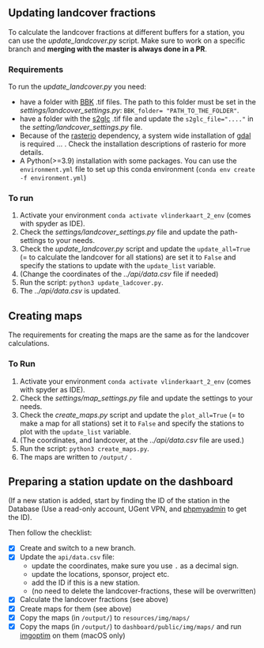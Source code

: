 ## Updating landcover fractions
To calculate the landcover fractions at different buffers for a station, you can use the *update_landcover.py* script. Make sure to work on a specific branch and **merging with the master is always done in a PR**.

### Requirements
To run the *update_landcover.py* you need:
* have a folder with [BBK](https://www.vlaanderen.be/digitaal-vlaanderen/onze-oplossingen/earth-observation-data-science-eodas/remote-sensing-projecten-bij-digitaal-vlaanderen/bodembedekking-en-bodemgebruik-vlaanderen) .tif files. The path to this folder must be set in the *settings/landcover_settings.py*: `BBK_folder= "PATH_TO_THE_FOLDER"`.
* have a folder with the [s2glc](https://s2glc.cbk.waw.pl/) .tif file and update the `s2glc_file="...."` in the *setting/landcover_settings.py* file.
* Because of the [rasterio](https://rasterio.readthedocs.io/en/stable/installation.html) dependency, a system wide installation of [gdal](https://gdal.org/index.html) is required ... . Check the installation descriptions of rasterio for more details.
* A Python(>=3.9) installation with some packages. You can use the `environment.yml` file to set up this conda environment (`conda env create -f environment.yml`)

### To run

1. Activate your environment `conda activate vlinderkaart_2_env` (comes with spyder as IDE).
2. Check the *settings/landcover_settings.py* file and update the path-settings to your needs.
3. Check the *update_landcover.py* script and update the `update_all=True` (= to calculate the landcover for all stations) are set it to `False` and specify the stations to update with the `update_list` variable.
4. (Change the coordinates of the *../api/data.csv* file if needed)
5. Run the script: `python3 update_ladcover.py`.
6. The *../api/data.csv* is updated.
  
## Creating maps
The requirements for creating the maps are the same as for the landcover calculations. 

### To Run
1. Activate your environment `conda activate vlinderkaart_2_env` (comes with spyder as IDE).
2. Check the *settings/map_settings.py* file and update the settings to your needs.
3. Check the *create_maps.py* script and update the `plot_all=True` (= to make a map for all stations) set it to `False` and specify the stations to plot with the `update_list` variable.
4. (The coordinates, and landcover, at the *../api/data.csv* file are used.)
5. Run the script: `python3 create_maps.py`.
6. The maps are written to `/output/` .

## Preparing a station update on the dashboard
(If a new station is added, start by finding the ID of the station in the Database (Use a read-only account, UGent VPN, and [phpmyadmin](https://phpmyadmin.private.ugent.be/) to get the ID).

Then follow the checklist:
- [X] Create and switch to a new branch.
- [X] Update the `api/data.csv` file:
  * update the coordinates, make sure you use `.` as a decimal sign.
  * update the locations, sponsor, project etc.
  * add the ID if this is a new station.
  * (no need to delete the landcover-fractions, these will be overwritten)
- [X] Calculate the landcover fractions (see above)
- [X] Create maps for them (see above)
- [X] Copy the maps (in `/output/`) to `resources/img/maps/`
- [X] Copy the maps (in `/output/`) to `dashboard/public/img/maps/` and run [imgoptim](https://github.com/JamieMason/ImageOptim-CLI) on them (macOS only)
